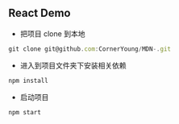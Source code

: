 ## React Demo

- 把项目 clone 到本地
```javascript
git clone git@github.com:CornerYoung/MDN-.git
```

- 进入到项目文件夹下安装相关依赖
```javascript
npm install
```

- 启动项目
```javascript
npm start
```